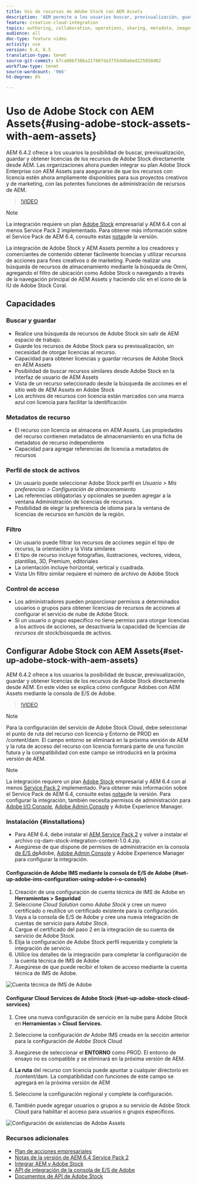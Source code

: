 ```yaml
---
title: Uso de recursos de Adobe Stock con AEM Assets
description: 'AEM permite a los usuarios buscar, previsualización, guardar y otorgar licencias de los recursos de Adobe Stock directamente desde AEM. Las organizaciones ahora pueden integrar su plan Adobe Stock Enterprise con AEM Assets para asegurarse de que los recursos con licencia estén ahora ampliamente disponibles para sus proyectos creativos y de marketing, con las potentes funciones de administración de recursos de AEM. '
feature: creative-cloud-integration
topics: authoring, collaboration, operations, sharing, metadata, images, stock
audience: all
doc-type: feature video
activity: use
version: 6.4, 6.5
translation-type: tm+mt
source-git-commit: 67ca08bf386a217807da3755d46abed225050d02
workflow-type: tm+mt
source-wordcount: '966'
ht-degree: 6%

---
```



# Uso de Adobe Stock con AEM Assets{#using-adobe-stock-assets-with-aem-assets}

AEM 6.4.2 ofrece a los usuarios la posibilidad de buscar, previsualización, guardar y obtener licencias de los recursos de Adobe Stock directamente desde AEM. Las organizaciones ahora pueden integrar su plan Adobe Stock Enterprise con AEM Assets para asegurarse de que los recursos con licencia estén ahora ampliamente disponibles para sus proyectos creativos y de marketing, con las potentes funciones de administración de recursos de AEM.

>[!VIDEO](https://video.tv.adobe.com/v/24678/?quality=9&learn=on)

>[!NOTE]
>
>La integración requiere un plan [Adobe Stock](https://landing.adobe.com/en/na/products/creative-cloud/ctir-4625-stock-for-enterprise/index.html) empresarial y AEM 6.4 con al menos Service Pack 2 implementado. Para obtener más información sobre el Service Pack de AEM 6.4, consulte estas [notas](https://helpx.adobe.com/experience-manager/6-4/release-notes/sp-release-notes.html)de la versión.

La integración de Adobe Stock y AEM Assets permite a los creadores y comerciantes de contenido obtener fácilmente licencias y utilizar recursos de acciones para fines creativos o de marketing. Puede realizar una búsqueda de recursos de almacenamiento mediante la búsqueda de Omni, agregando el filtro de ubicación como Adobe Stock o navegando a través de la navegación principal de AEM Assets y haciendo clic en el icono de la IU de Adobe Stock Coral.

## Capacidades

### Buscar y guardar

* Realice una búsqueda de recursos de Adobe Stock sin salir de AEM espacio de trabajo.
* Guarde los recursos de Adobe Stock para su previsualización, sin necesidad de otorgar licencias al recurso.
* Capacidad para obtener licencias y guardar recursos de Adobe Stock en AEM Assets
* Posibilidad de buscar recursos similares desde Adobe Stock en la interfaz de usuario de AEM Assets
* Vista de un recurso seleccionado desde la búsqueda de acciones en el sitio web de AEM Assets en Adobe Stock
* Los archivos de recursos con licencia están marcados con una marca azul con licencia para facilitar la identificación

### Metadatos de recurso

* El recurso con licencia se almacena en AEM Assets. Las propiedades del recurso contienen metadatos de almacenamiento en una ficha de metadatos de recurso independiente
* Capacidad para agregar referencias de licencia a metadatos de recursos

### Perfil de stock de activos

* Un usuario puede seleccionar Adobe Stock perfil en *Usuario > Mis preferencias > Configuración de almacenamiento*
* Las referencias obligatorias y opcionales se pueden agregar a la ventana Administración de licencias de recursos.
* Posibilidad de elegir la preferencia de idioma para la ventana de licencias de recursos en función de la región.

### Filtro

* Un usuario puede filtrar los recursos de acciones según el tipo de recurso, la orientación y la Vista similares
* El tipo de recurso incluye fotografías, ilustraciones, vectores, vídeos, plantillas, 3D, Premium, editoriales
* La orientación incluye horizontal, vertical y cuadrada.
* Vista Un filtro similar requiere el número de archivo de Adobe Stock

### Control de acceso

* Los administradores pueden proporcionar permisos a determinados usuarios o grupos para obtener licencias de recursos de acciones al configurar el servicio de nube de Adobe Stock.
* Si un usuario o grupo específico no tiene permiso para otorgar licencias a los activos de acciones, se desactivaría la capacidad de licencias *de recursos de* stock/búsqueda de activos.

## Configurar Adobe Stock con AEM Assets{#set-up-adobe-stock-with-aem-assets}

AEM 6.4.2 ofrece a los usuarios la posibilidad de buscar, previsualización, guardar y obtener licencias de los recursos de Adobe Stock directamente desde AEM. En este vídeo se explica cómo configurar Adobes con AEM Assets mediante la consola de E/S de Adobe.

>[!VIDEO](https://video.tv.adobe.com/v/25043/?quality=12&learn=on)

>[!NOTE]
>
>Para la configuración del servicio de Adobe Stock Cloud, debe seleccionar el punto de ruta del recurso con licencia y Entorno de PROD en /content/dam. El campo entorno se eliminará en la próxima versión de AEM y la ruta de acceso del recurso con licencia formará parte de una función futura y la compatibilidad con este campo se introducirá en la próxima versión de AEM.

>[!NOTE]
>
>La integración requiere un plan [Adobe Stock](https://landing.adobe.com/en/na/products/creative-cloud/ctir-4625-stock-for-enterprise/index.html) empresarial y AEM 6.4 con al menos [Service Pack 2](https://www.adobeaemcloud.com/content/marketplace/marketplaceProxy.html?packagePath=/content/companies/public/adobe/packages/cq640/servicepack/AEM-6.4.2.0) implementado. Para obtener más información sobre el Service Pack de AEM 6.4, consulte estas [notas](https://helpx.adobe.com/experience-manager/6-4/release-notes/sp-release-notes.html)de la versión. Para configurar la integración, también necesita permisos de administración para [Adobe I/O Console](https://console.adobe.io/), [Adobe Admin Console](https://adminconsole.adobe.com/) y Adobe Experience Manager.

### Instalación {#installations}

* Para AEM 6.4, debe instalar el [AEM Service Pack 2](https://www.adobeaemcloud.com/content/marketplace/marketplaceProxy.html?packagePath=/content/companies/public/adobe/packages/cq640/servicepack/AEM-6.4.2.0) y volver a instalar el archivo cq-dam-stock-integration-content-1.0.4.zip.
* Asegúrese de que dispone de permisos de administración en la consola [de E/S de](https://console.adobe.io/)Adobe, [Adobe Admin Console](https://adminconsole.adobe.com/) y Adobe Experience Manager para configurar la integración.

#### Configuración de Adobe IMS mediante la consola de E/S de Adobe {#set-up-adobe-ims-configuration-using-adobe-i-o-console}

1. Creación de una configuración de cuenta técnica de IMS de Adobe en **Herramientas > Seguridad**
2. Seleccione *Cloud Solution* como *Adobe Stock* y cree un nuevo certificado o reutilice un certificado existente para la configuración.
3. Vaya a la consola de E/S de Adobe y cree una nueva integración de cuentas de servicio para *Adobe Stock*.
4. Cargue el certificado del paso 2 en la integración de su cuenta de servicio de Adobe Stock.
5. Elija la configuración de Adobe Stock perfil requerida y complete la integración de servicio.
6. Utilice los detalles de la integración para completar la configuración de la cuenta técnica de IMS de Adobe
7. Asegúrese de que puede recibir el token de acceso mediante la cuenta técnica de IMS de Adobe.

![Cuenta técnica de IMS de Adobe](assets/screen_shot_2018-10-22at12219pm.png)

#### Configurar Cloud Services de Adobe Stock {#set-up-adobe-stock-cloud-services}

1. Cree una nueva configuración de servicio en la nube para Adobe Stock en **Herramientas > Cloud Services.**
2. Seleccione la configuración *de* Adobe IMS creada en la sección anterior para la configuración de *Adobe Stock Cloud*

3. Asegúrese de seleccionar el **ENTORNO** como PROD. El entorno de ensayo no es compatible y se eliminará en la próxima versión de AEM.
4. **La ruta** del recurso con licencia puede apuntar a cualquier directorio en /content/dam. La compatibilidad con funciones de este campo se agregará en la próxima versión de AEM
5. Seleccione la configuración regional y complete la configuración.
6. También puede agregar usuarios o grupos a su servicio de Adobe Stock Cloud para habilitar el acceso para usuarios o grupos específicos.

![Configuración de existencias de Adobe Assets](assets/screen_shot_2018-10-22at12425pm.png)

### Recursos adicionales

* [Plan de acciones empresariales](https://landing.adobe.com/en/na/products/creative-cloud/ctir-4625-stock-for-enterprise/index.html)
* [Notas de la versión de AEM 6.4 Service Pack 2](https://helpx.adobe.com/experience-manager/6-4/release-notes/sp-release-notes.html)
* [Integrar AEM y Adobe Stock](https://helpx.adobe.com/experience-manager/6-5/assets/using/aem-assets-adobe-stock.html#IntegrateAEMandAdobeStock)
* [API de integración de la consola de E/S de Adobe](https://www.adobe.io/apis/cloudplatform/console/authentication/gettingstarted.html)
* [Documentos de API de Adobe Stock](https://www.adobe.io/apis/creativecloud/stock/docs.html)